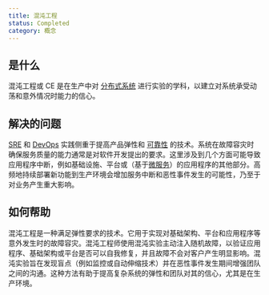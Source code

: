 ```yaml
---
title: 混沌工程
status: Completed
category: 概念
---
```


## 是什么

混沌工程或 CE 是在生产中对 [分布式系统](/distributed_systems/) 进行实验的学科，以建立对系统承受动荡和意外情况时能力的信心。

## 解决的问题

[SRE](/site_reliability_engineering/) 和 [DevOps](/devops/) 实践侧重于提高产品弹性和 [可靠性](/reliability/) 的技术。系统在故障容灾时确保服务质量的能力通常是对软件开发提出的要求。这里涉及到几个方面可能导致应用程序中断，例如基础设施、平台或（基于[微服务](/microservices/)）的应用程序的其他部分。高频地持续部署新功能到生产环境会增加服务中断和恶性事件发生的可能性，乃至于对业务产生重大影响。

## 如何帮助

混沌工程是一种满足弹性要求的技术。它用于实现对基础架构、平台和应用程序等意外发生时的故障容灾。混沌工程师使用混沌实验主动注入随机故障，以验证应用程序、基础架构或平台是否可以自我修复，并且故障不会对客户产生明显影响。混沌实验旨在发现盲点（例如监控或自动伸缩技术）并在恶性事件发生期间增强团队之间的沟通。这种方法有助于提高复杂系统的弹性和团队对其的信心，尤其是在生产环境。
